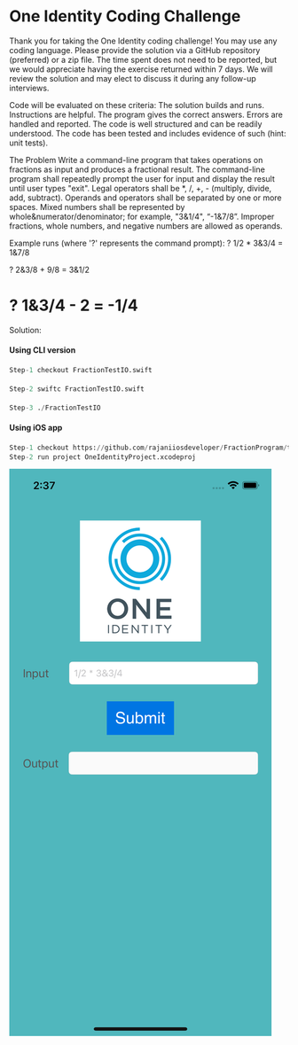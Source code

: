 
# One Identity Coding Challenge

Thank you for taking the One Identity coding challenge!  You may use any coding language.  Please provide the solution via a GitHub repository (preferred) or a zip file.  The time spent does not need to be reported, but we would appreciate having the exercise returned within 7 days.  We will review the solution and may elect to discuss it during any follow-up interviews.

Code will be evaluated on these criteria:
The solution builds and runs. Instructions are helpful.
The program gives the correct answers.
Errors are handled and reported.
The code is well structured and can be readily understood.
The code has been tested and includes evidence of such (hint: unit tests).

The Problem
Write a command-line program that takes operations on fractions as input and produces a fractional result.
The command-line program shall repeatedly prompt the user for input and display the result until user types "exit".
Legal operators shall be *,  /,  +,  - (multiply, divide, add, subtract).
Operands and operators shall be separated by one or more spaces.
Mixed numbers shall be represented by whole&numerator/denominator; for example, "3&1/4", “-1&7/8”.
Improper fractions, whole numbers, and negative numbers are allowed as operands. 

Example runs (where '?' represents the command prompt):
? 1/2 * 3&3/4 = 1&7/8 

? 2&3/8 + 9/8 = 3&1/2

? 1&3/4 - 2 = -1/4
===========================================
Solution:

#### Using CLI version
```python
Step-1 checkout FractionTestIO.swift

Step-2 swiftc FractionTestIO.swift

Step-3 ./FractionTestIO
```

#### Using iOS app

```python
Step-1 checkout https://github.com/rajaniiosdeveloper/FractionProgram/tree/main/OneIdentityiOSApp
Step-2 run project OneIdentityProject.xcodeproj
```
![sample screen](https://github.com/rajaniiosdeveloper/FractionProgram/blob/main/OneIdentityiOSApp/sampleImage.png?raw=true=200)
